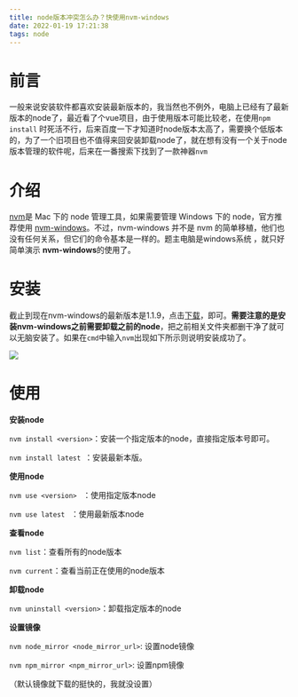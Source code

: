 ```yaml
---
title: node版本冲突怎么办？快使用nvm-windows
date: 2022-01-19 17:21:38
tags: node
---
```


# 前言

一般来说安装软件都喜欢安装最新版本的，我当然也不例外，电脑上已经有了最新版本的node了，最近看了个vue项目，由于使用版本可能比较老，在使用`npm install` 时死活不行，后来百度一下才知道时node版本太高了，需要换个低版本的，为了一个旧项目也不值得来回安装卸载node了，就在想有没有一个关于node版本管理的软件呢，后来在一番搜索下找到了一款神器`nvm`

# 介绍

[nvm](https://github.com/creationix/nvm)是 Mac 下的 node 管理工具，如果需要管理 Windows 下的 node，官方推荐使用 [nvm-windows](https://github.com/coreybutler/nvm-windows)。不过，nvm-windows 并不是 nvm 的简单移植，他们也没有任何关系，但它们的命令基本是一样的。题主电脑是windows系统 ，就只好简单演示 **nvm-windows**的使用了。

# 安装

截止到现在nvm-windows的最新版本是1.1.9，点击[下载](https://github.com/coreybutler/nvm-windows/releases)，即可。**需要注意的是安装nvm-windows之前需要卸载之前的node**，把之前相关文件夹都删干净了就可以无脑安装了。如果在`cmd`中输入`nvm`出现如下所示则说明安装成功了。

![](https://pic.imgdb.cn/item/61e90ef92ab3f51d913ac529.jpg)

# 使用

**安装node**

 `nvm install <version>`：安装一个指定版本的node，直接指定版本号即可。

 `nvm install latest `：安装最新本版。

**使用node**

`nvm use <version> ` ：使用指定版本node

`nvm use latest ` ：使用最新版本node

**查看node**

`nvm list`：查看所有的node版本

`nvm current`：查看当前正在使用的node版本

**卸载node**

`nvm uninstall <version>`：卸载指定版本的node

**设置镜像**

`nvm node_mirror <node_mirror_url>`: 设置node镜像

`nvm npm_mirror <npm_mirror_url>`: 设置npm镜像

（默认镜像就下载的挺快的，我就没设置）
